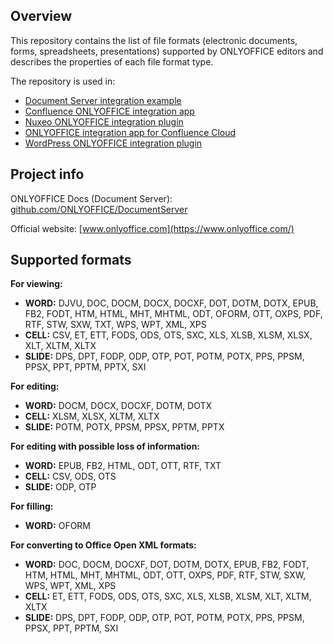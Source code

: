 ﻿## Overview

This repository contains the list of file formats (electronic documents, forms, spreadsheets, presentations) supported by ONLYOFFICE editors and describes the properties of each file format type.

The repository is used in:
* [Document Server integration example](https://github.com/ONLYOFFICE/document-server-integration)
* [Confluence ONLYOFFICE integration app](https://github.com/ONLYOFFICE/onlyoffice-confluence)
* [Nuxeo ONLYOFFICE integration plugin](https://github.com/ONLYOFFICE/onlyoffice-nuxeo)
* [ONLYOFFICE integration app for Confluence Cloud](https://github.com/ONLYOFFICE/onlyoffice-confluence-cloud)
* [WordPress ONLYOFFICE integration plugin](https://github.com/ONLYOFFICE/onlyoffice-wordpress)

## Project info

ONLYOFFICE Docs (Document Server): [github.com/ONLYOFFICE/DocumentServer](https://github.com/ONLYOFFICE/DocumentServer)

Official website: [www.onlyoffice.com](https://www.onlyoffice.com/)

## Supported formats

**For viewing:**
* **WORD:** DJVU, DOC, DOCM, DOCX, DOCXF, DOT, DOTM, DOTX, EPUB, FB2, FODT, HTM, HTML, MHT, MHTML, ODT, OFORM, OTT, OXPS, PDF, RTF, STW, SXW, TXT, WPS, WPT, XML, XPS
* **CELL:** CSV, ET, ETT, FODS, ODS, OTS, SXC, XLS, XLSB, XLSM, XLSX, XLT, XLTM, XLTX
* **SLIDE:** DPS, DPT, FODP, ODP, OTP, POT, POTM, POTX, PPS, PPSM, PPSX, PPT, PPTM, PPTX, SXI

**For editing:**

* **WORD:** DOCM, DOCX, DOCXF, DOTM, DOTX
* **CELL:** XLSM, XLSX, XLTM, XLTX
* **SLIDE:** POTM, POTX, PPSM, PPSX, PPTM, PPTX

**For editing with possible loss of information:**

* **WORD:** EPUB, FB2, HTML, ODT, OTT, RTF, TXT
* **CELL:** CSV, ODS, OTS
* **SLIDE:** ODP, OTP

**For filling:**

* **WORD:** OFORM

**For converting to Office Open XML formats:**

* **WORD:** DOC, DOCM, DOCXF, DOT, DOTM, DOTX, EPUB, FB2, FODT, HTM, HTML, MHT, MHTML, ODT, OTT, OXPS, PDF, RTF, STW, SXW, WPS, WPT, XML, XPS
* **CELL:** ET, ETT, FODS, ODS, OTS, SXC, XLS, XLSB, XLSM, XLT, XLTM, XLTX
* **SLIDE:** DPS, DPT, FODP, ODP, OTP, POT, POTM, POTX, PPS, PPSM, PPSX, PPT, PPTM, SXI
